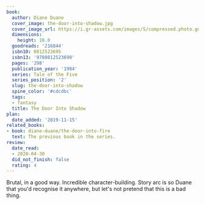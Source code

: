```yaml
---
book:
  author: Diane Duane
  cover_image: the-door-into-shadow.jpg
  cover_image_url: https://i.gr-assets.com/images/S/compressed.photo.goodreads.com/books/1254906233l/216844.jpg
  dimensions:
    height: 18.0
  goodreads: '216844'
  isbn10: 0812523695
  isbn13: '9780812523690'
  pages: '298'
  publication_year: '1984'
  series: Tale of the Five
  series_position: '2'
  slug: the-door-into-shadow
  spine_color: '#cdcdbc'
  tags:
  - fantasy
  title: The Door Into Shadow
plan:
  date_added: '2019-11-15'
related_books:
- book: diane-duane/the-door-into-fire
  text: The previous book in the series.
review:
  date_read:
  - 2020-04-30
  did_not_finish: false
  rating: 4
---
```


Brutal, in a good way. Incredible character-building. Story arc is so Duane that you'd recognise it anywhere, but let's not pretend that this is a bad thing.
